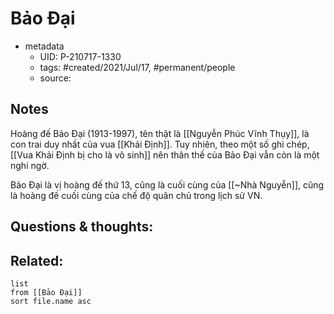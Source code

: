 # Bảo Đại

- metadata
	- UID: P-210717-1330
	- tags: #created/2021/Jul/17, #permanent/people 
	- source: 

## Notes
Hoàng đế Bảo Đại (1913-1997), tên thật là [[Nguyễn Phúc Vĩnh Thụy]], là con trai duy nhất của vua [[Khải Định]]. Tuy nhiên, theo một số ghi chép, [[Vua Khải Định bị cho là vô sinh]] nên thân thế của Bảo Đại vẫn còn là một nghi ngờ.

Bảo Đại là vị hoàng đế thứ 13, cũng là cuối cùng của [[~Nhà Nguyễn]], cũng là hoàng đế cuối cùng của chế độ quân chủ trong lịch sử VN.

## Questions & thoughts:

## Related:
```dataview
list
from [[Bảo Đại]]
sort file.name asc
```

